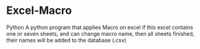 # Excel-Macro
Python
A python program that applies Macro on excel if this excel contains one or seven sheets, and can change macro name, then all sheets finished, their names will be added to the database (.csv)

